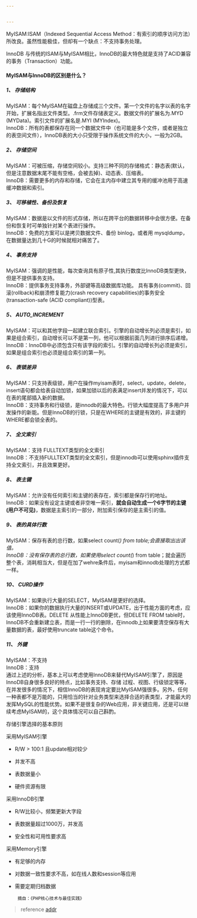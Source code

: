 ```yaml
---


---
```


<p>MyISAM:ISAM（Indexed Sequential Access Method：有索引的顺序访问方法）所改良。虽然性能极佳，但却有一个缺点：不支持事务处理。</p>
<p>InnoDB 与传统的ISAM与MyISAM相比，InnoDB的最大特色就是支持了ACID兼容的事务（Transaction）功能。</p>
<h4 id="myisam与innodb的区别是什么？"><strong>MyISAM与InnoDB的区别是什么？</strong></h4>
<h5 id="、-存储结构"><strong>1、 存储结构</strong></h5>
<p>MyISAM：每个MyISAM在磁盘上存储成三个文件。第一个文件的名字以表的名字开始，扩展名指出文件类型。.frm文件存储表定义。数据文件的扩展名为.MYD (MYData)。索引文件的扩展名是.MYI (MYIndex)。<br>
InnoDB：所有的表都保存在同一个数据文件中（也可能是多个文件，或者是独立的表空间文件），InnoDB表的大小只受限于操作系统文件的大小，一般为2GB。</p>
<h5 id="、-存储空间"><strong>2、 存储空间</strong></h5>
<p>MyISAM：可被压缩，存储空间较小。支持三种不同的存储格式：静态表(默认，但是注意数据末尾不能有空格，会被去掉)、动态表、压缩表。<br>
InnoDB：需要更多的内存和存储，它会在主内存中建立其专用的缓冲池用于高速缓冲数据和索引。</p>
<h5 id="、-可移植性、备份及恢复"><strong>3、 可移植性、备份及恢复</strong></h5>
<p>MyISAM：数据是以文件的形式存储，所以在跨平台的数据转移中会很方便。在备份和恢复时可单独针对某个表进行操作。<br>
InnoDB：免费的方案可以是拷贝数据文件、备份 binlog，或者用 mysqldump，在数据量达到几十G的时候就相对痛苦了。</p>
<h5 id="、-事务支持"><strong>4、 事务支持</strong></h5>
<p>MyISAM：强调的是性能，每次查询具有原子性,其执行数度比InnoDB类型更快，但是不提供事务支持。<br>
InnoDB：提供事务支持事务，外部键等高级数据库功能。 具有事务(commit)、回滚(rollback)和崩溃修复能力(crash recovery capabilities)的事务安全(transaction-safe (ACID compliant))型表。</p>
<h5 id="、-auto_increment"><strong>5、 AUTO_INCREMENT</strong></h5>
<p>MyISAM：可以和其他字段一起建立联合索引。引擎的自动增长列必须是索引，如果是组合索引，自动增长可以不是第一列，他可以根据前面几列进行排序后递增。<br>
InnoDB：InnoDB中必须包含只有该字段的索引。引擎的自动增长列必须是索引，如果是组合索引也必须是组合索引的第一列。</p>
<h5 id="、-表锁差异"><strong>6、 表锁差异</strong></h5>
<p>MyISAM：只支持表级锁，用户在操作myisam表时，select，update，delete，insert语句都会给表自动加锁，如果加锁以后的表满足insert并发的情况下，可以在表的尾部插入新的数据。<br>
InnoDB：支持事务和行级锁，是innodb的最大特色。行锁大幅度提高了多用户并发操作的新能。但是InnoDB的行锁，只是在WHERE的主键是有效的，非主键的WHERE都会锁全表的。</p>
<h5 id="、-全文索引"><strong>7、 全文索引</strong></h5>
<p>MyISAM：支持 FULLTEXT类型的全文索引<br>
InnoDB：不支持FULLTEXT类型的全文索引，但是innodb可以使用sphinx插件支持全文索引，并且效果更好。</p>
<h5 id="、-表主键"><strong>8、 表主键</strong></h5>
<p>MyISAM：允许没有任何索引和主键的表存在，索引都是保存行的地址。<br>
InnoDB：如果没有设定主键或者非空唯一索引，<strong>就会自动生成一个6字节的主键(用户不可见)</strong>，数据是主索引的一部分，附加索引保存的是主索引的值。</p>
<h5 id="、-表的具体行数"><strong>9、 表的具体行数</strong></h5>
<p>MyISAM：保存有表的总行数，如果select count(<em>) from table;会直接取出出该值。<br>
InnoDB：没有保存表的总行数，如果使用select count(</em>) from table；就会遍历整个表，消耗相当大，但是在加了wehre条件后，myisam和innodb处理的方式都一样。</p>
<h5 id="、-curd操作"><strong>10、 CURD操作</strong></h5>
<p>MyISAM：如果执行大量的SELECT，MyISAM是更好的选择。<br>
InnoDB：如果你的数据执行大量的INSERT或UPDATE，出于性能方面的考虑，应该使用InnoDB表。DELETE 从性能上InnoDB更优，但DELETE FROM table时，InnoDB不会重新建立表，而是一行一行的删除，在innodb上如果要清空保存有大量数据的表，最好使用truncate table这个命令。</p>
<h5 id="、-外键"><strong>11、 外键</strong></h5>
<p>MyISAM：不支持<br>
InnoDB：支持<br>
通过上述的分析，基本上可以考虑使用InnoDB来替代MyISAM引擎了，原因是InnoDB自身很多良好的特点，比如事务支持、存储 过程、视图、行级锁定等等，在并发很多的情况下，相信InnoDB的表现肯定要比MyISAM强很多。另外，任何一种表都不是万能的，只用恰当的针对业务类型来选择合适的表类型，才能最大的发挥MySQL的性能优势。如果不是很复杂的Web应用，非关键应用，还是可以继续考虑MyISAM的，这个具体情况可以自己斟酌。</p>
<p>存储引擎选择的基本原则</p>
<p>采用MyISAM引擎</p>
<ul>
<li>
<p>R/W &gt; 100:1 且update相对较少</p>
</li>
<li>
<p>并发不高</p>
</li>
<li>
<p>表数据量小</p>
</li>
<li>
<p>硬件资源有限</p>
</li>
</ul>
<p>采用InnoDB引擎</p>
<ul>
<li>
<p>R/W比较小，频繁更新大字段</p>
</li>
<li>
<p>表数据量超过1000万，并发高</p>
</li>
<li>
<p>安全性和可用性要求高</p>
</li>
</ul>
<p>采用Memory引擎</p>
<ul>
<li>
<p>有足够的内存</p>
</li>
<li>
<p>对数据一致性要求不高，如在线人数和session等应用</p>
</li>
<li>
<p>需要定期归档数据</p>
<pre><code> 摘自：《PHP核心技术与最佳实践》
</code></pre>
</li>
</ul>
<blockquote>
<p>reference  <a href="https://segmentfault.com/a/1190000008227211">addr</a></p>
</blockquote>

